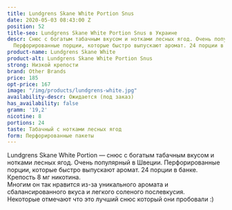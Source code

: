 ```yaml
---
title: Lundgrens Skane White Portion Snus
date: 2020-05-03 08:43:00 Z
position: 52
title-seo: Lundgrens Skane White Portion Snus в Украине
descr: Снюс с богатым табачным вкусом и нотками лесных ягод. Очень популярный в Швеции.
  Перфорированные порции, которые быстро выпускают аромат. 24 порции в банке.
product-name: Lundgrens Skane White
product-alt: Lundgrens Skane White Portion Snus
strong: Низкой крепости
brand: Other Brands
price: 185
opt-price: 167
image: "/img/products/lundgrens-white.jpg"
availability-descr: Ожидается (под заказ)
has_availability: false
gramm: '19,2'
nicotine: 8
portions: 24
taste: Табачный с нотками лесных ягод
form: Перфорированные пакеты
---
```


Lundgrens Skane White Portion — cнюс с богатым табачным вкусом и нотками лесных ягод. Очень популярный в Швеции. Перфорированные порции, которые быстро выпускают аромат. 24 порции в банке. Крепость 8 мг никотина.<br>
Многим он так нравится из-за уникального аромата и сбалансированного вкуса и легкого соленого послевкусия.<br>
Некоторые отмечают что это лучший снюс который они пробовали :)